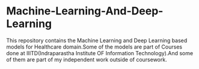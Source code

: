 # Machine-Learning-And-Deep-Learning

This repository contains the Machine Learning and Deep Learning based models for Healthcare domain.Some of the models are part of Courses done at IIITD(Indraparastha Institute OF Information Technology).And some of them are part of my independent work outside of coursework.
